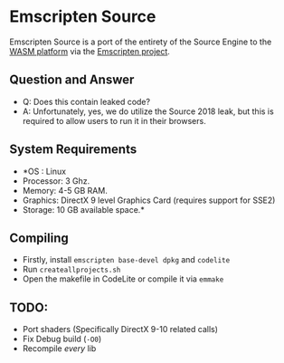 # Emscripten Source
Emscripten Source is a port of the entirety of the Source Engine to the [WASM platform](https://webassembly.org/) via the [Emscripten project](https://github.com/emscripten-core/emscripten/).

## Question and Answer
- Q: Does this contain leaked code?
- A: Unfortunately, yes, we do utilize the Source 2018 leak, but this is required to allow users to run it in their browsers.

## System Requirements
- *OS : Linux
- Processor: 3 Ghz.
- Memory: 4-5 GB RAM.
- Graphics: DirectX 9 level Graphics Card (requires support for SSE2)
- Storage: 10 GB available space.*

## Compiling
- Firstly, install `emscripten base-devel dpkg` and `codelite`
- Run `createallprojects.sh`
- Open the makefile in CodeLite or compile it via `emmake`


## TODO:
- Port shaders (Specifically DirectX 9-10 related calls)
- Fix Debug build (`-O0`)
- Recompile *every* lib
